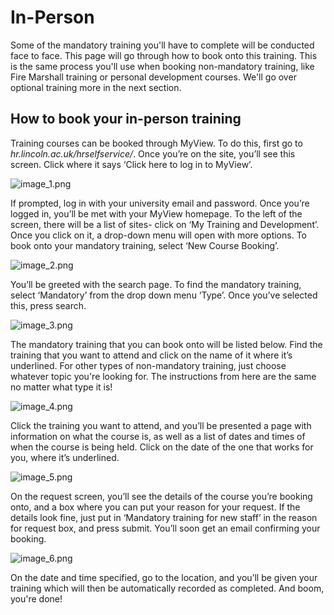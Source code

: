 # In-Person
Some of the mandatory training you'll have to complete will be conducted face to face. This page will go through how to book onto this training. This is the same process you'll use when booking non-mandatory training, like Fire Marshall training or personal development courses. We'll go over optional training more in the next section.
## How to book your in-person training

Training courses can be booked through MyView. To do this, first go to _hr.lincoln.ac.uk/hrselfservice/_. Once you’re on the site, you’ll see this screen. Click where it says ‘Click here to log in to MyView’. 

![image_1.png](image_1.png)

If prompted, log in with your university email and password. Once you’re logged in, you’ll be met with your MyView homepage. To the left of the screen, there will be a list of sites- click on ‘My Training and Development’. Once you click on it, a drop-down menu will open with more options. To book onto your mandatory training, select 
‘New Course Booking’. 

![image_2.png](image_2.png)

You’ll be greeted with the search page. To find the mandatory training, select ‘Mandatory’ from the drop down menu ‘Type’. Once you’ve selected this, press search. 

![image_3.png](image_3.png)

The mandatory training that you can book onto will be listed below. Find the training that you want to attend and click on the name of it where it’s underlined. For other types of non-mandatory training, just choose whatever topic you're looking for. The instructions from here are the same no matter what type it is!

![image_4.png](image_4.png)

Click the training you want to attend, and you’ll be presented a page with information on what the course is, as well as a list of dates and times of when the course is being held. Click on the date of the one that works for you, where it’s underlined.

![image_5.png](image_5.png)

On the request screen, you’ll see the details of the course you’re booking onto, and a box where you can put your reason for your request. 
If the details look fine, just put in ‘Mandatory training for new staff’ in the reason for request box, and press submit. You’ll soon get an email confirming your booking. 

![image_6.png](image_6.png)

On the date and time specified, go to the location, and you’ll be given your training which will then be automatically recorded as completed. And boom, you're done!

